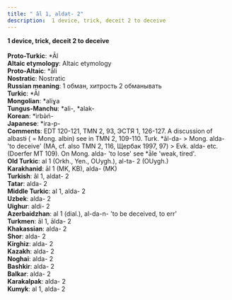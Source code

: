 ```yaml
---
title: " âl 1, aldat- 2"
description:  1 device, trick, deceit 2 to deceive
---
```

<p data-pagefind-weight="0.5">
<strong> 1 device, trick, deceit 2 to deceive</strong><br><br>
<strong>Proto-Turkic</strong>:  *Āl<br>
<strong>Altaic etymology</strong>:  Altaic etymology<br>
<strong> Proto-Altaic</strong>:  *ā́li<br>
<strong>Nostratic</strong>:  Nostratic<br>
<strong>Russian meaning</strong>:  1 обман, хитрость 2 обманывать<br>
<strong>Turkic</strong>:  *Āl<br>
<strong>Mongolian</strong>:  *aliɣa<br>
<strong>Tungus-Manchu</strong>:  *ali-, *alak-<br>
<strong>Korean</strong>:  *ìrbǝ̀ń-<br>
<strong>Japanese</strong>:  *ira-p-<br>
<strong>Comments</strong>:  EDT 120-121, TMN 2, 93, ЭСТЯ 1, 126-127. A discussion of albastɨ ( = Mong. albin) see in TMN 2, 109-110. Turk. *āl-da- > Mong. alda- 'to deceive' (MA, cf. also TMN 2, 116, Щербак 1997, 97) > Evk. alda- etc. (Doerfer MT 109). On Mong. alda- 'to lose' see *ā̀le 'weak, tired'.<br>
<strong>Old Turkic</strong>:  al 1 (Orkh., Yen., OUygh.), al-ta- 2 (OUygh.)<br>
<strong>Karakhanid</strong>:  āl 1 (MK, KB), alda- (MK)<br>
<strong>Turkish</strong>:  âl 1, aldat- 2<br>
<strong>Tatar</strong>:  alda- 2<br>
<strong>Middle Turkic</strong>:  al 1, alda- 2<br>
<strong>Uzbek</strong>:  alda- 2<br>
<strong>Uighur</strong>:  aldi- 2<br>
<strong>Azerbaidzhan</strong>:  al 1 (dial.), al-da-n- 'to be deceived, to err'<br>
<strong>Turkmen</strong>:  āl 1, ālda- 2<br>
<strong>Khakassian</strong>:  alda- 2<br>
<strong>Shor</strong>:  alda- 2<br>
<strong>Kirghiz</strong>:  alda- 2<br>
<strong>Kazakh</strong>:  alda- 2<br>
<strong>Noghai</strong>:  alda- 2<br>
<strong>Bashkir</strong>:  alda- 2<br>
<strong>Balkar</strong>:  alda- 2<br>
<strong>Karakalpak</strong>:  alda- 2<br>
<strong>Kumyk</strong>:  al 1, alda- 2<br>

</p>

